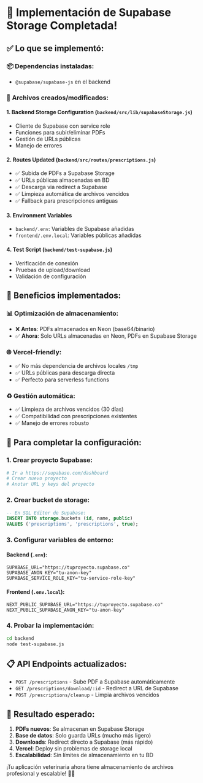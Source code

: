 # 🎉 Implementación de Supabase Storage Completada!

## ✅ Lo que se implementó:

### 📦 **Dependencias instaladas:**
- `@supabase/supabase-js` en el backend

### 🔧 **Archivos creados/modificados:**

#### 1. **Backend Storage Configuration** (`backend/src/lib/supabaseStorage.js`)
- Cliente de Supabase con service role
- Funciones para subir/eliminar PDFs
- Gestión de URLs públicas
- Manejo de errores

#### 2. **Routes Updated** (`backend/src/routes/prescriptions.js`)
- ✅ Subida de PDFs a Supabase Storage
- ✅ URLs públicas almacenadas en BD
- ✅ Descarga via redirect a Supabase
- ✅ Limpieza automática de archivos vencidos
- ✅ Fallback para prescripciones antiguas

#### 3. **Environment Variables**
- `backend/.env`: Variables de Supabase añadidas
- `frontend/.env.local`: Variables públicas añadidas

#### 4. **Test Script** (`backend/test-supabase.js`)
- Verificación de conexión
- Pruebas de upload/download
- Validación de configuración

## 🚀 **Beneficios implementados:**

### 📊 **Optimización de almacenamiento:**
- ❌ **Antes**: PDFs almacenados en Neon (base64/binario)
- ✅ **Ahora**: Solo URLs almacenadas en Neon, PDFs en Supabase Storage

### 🌐 **Vercel-friendly:**
- ✅ No más dependencia de archivos locales `/tmp`
- ✅ URLs públicas para descarga directa
- ✅ Perfecto para serverless functions

### ♻️ **Gestión automática:**
- ✅ Limpieza de archivos vencidos (30 días)
- ✅ Compatibilidad con prescripciones existentes
- ✅ Manejo de errores robusto

## 🔗 **Para completar la configuración:**

### 1. **Crear proyecto Supabase:**
```bash
# Ir a https://supabase.com/dashboard
# Crear nuevo proyecto
# Anotar URL y keys del proyecto
```

### 2. **Crear bucket de storage:**
```sql
-- En SQL Editor de Supabase:
INSERT INTO storage.buckets (id, name, public) 
VALUES ('prescriptions', 'prescriptions', true);
```

### 3. **Configurar variables de entorno:**

#### Backend (`.env`):
```env
SUPABASE_URL="https://tuproyecto.supabase.co"
SUPABASE_ANON_KEY="tu-anon-key"
SUPABASE_SERVICE_ROLE_KEY="tu-service-role-key"
```

#### Frontend (`.env.local`):
```env
NEXT_PUBLIC_SUPABASE_URL="https://tuproyecto.supabase.co"
NEXT_PUBLIC_SUPABASE_ANON_KEY="tu-anon-key"
```

### 4. **Probar la implementación:**
```bash
cd backend
node test-supabase.js
```

## 📋 **API Endpoints actualizados:**

- `POST /prescriptions` - Sube PDF a Supabase automáticamente
- `GET /prescriptions/download/:id` - Redirect a URL de Supabase
- `POST /prescriptions/cleanup` - Limpia archivos vencidos

## 🎯 **Resultado esperado:**

1. **PDFs nuevos**: Se almacenan en Supabase Storage
2. **Base de datos**: Solo guarda URLs (mucho más ligero)
3. **Downloads**: Redirect directo a Supabase (más rápido)
4. **Vercel**: Deploy sin problemas de storage local
5. **Escalabilidad**: Sin límites de almacenamiento en tu BD

¡Tu aplicación veterinaria ahora tiene almacenamiento de archivos profesional y escalable! 🏥🐾
